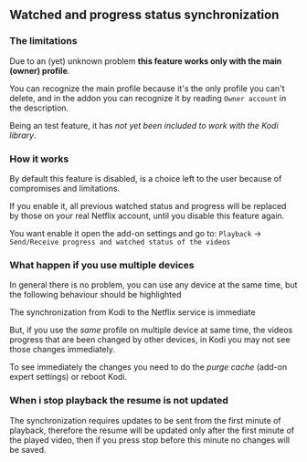 ## Watched and progress status synchronization

### The limitations

Due to an (yet) unknown problem **this feature works only with the main (owner) profile**.

You can recognize the main profile because it's the only profile you can't delete, and in the addon you can recognize it by reading `Owner account` in the description.

Being an test feature, it has _not yet been included to work with the Kodi library_.

### How it works

By default this feature is disabled, is a choice left to the user because of compromises and limitations.

If you enable it, all previous watched status and progress will be replaced by those on your real Netflix account, until you disable this feature again.

You want enable it open the add-on settings and go to:
`Playback` -> `Send/Receive progress and watched status of the videos`

### What happen if you use multiple devices

In general there is no problem, you can use any device at the same time, but the following behaviour should be highlighted

The synchronization from Kodi to the Netflix service is immediate

But, if you use the _same_ profile on multiple device at same time, the videos progress that are been changed by other devices, in Kodi you may not see those changes immediately.

To see immediately the changes you need to do the _purge cache_ (add-on expert settings) or reboot Kodi.

### When i stop playback the resume is not updated

The synchronization requires updates to be sent from the first minute of playback, therefore the resume will be updated only after the first minute of the played video, then if you press stop before this minute no changes will be saved.
